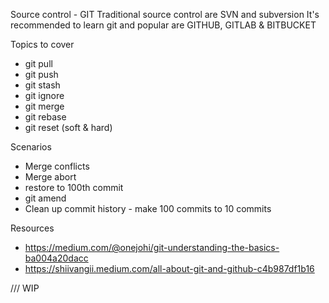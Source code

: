 Source control - GIT
Traditional source control are SVN and subversion
It's recommended to learn git and popular are GITHUB, GITLAB & BITBUCKET

Topics to cover 
- git pull
- git push
- git stash
- git ignore
- git merge 
- git rebase
- git reset (soft & hard)


Scenarios
- Merge conflicts
- Merge abort
- restore to 100th commit
- git amend
- Clean up commit history - make 100 commits to 10 commits



Resources
- https://medium.com/@onejohi/git-understanding-the-basics-ba004a20dacc
- https://shiivangii.medium.com/all-about-git-and-github-c4b987df1b16

/// WIP
